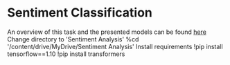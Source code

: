 # Sentiment Classification
An overview of this task and the presented models can be found [here](https://drive.google.com/file/d/1bvA7Ryw3u7pPzBs-DJ-Bz-wIflXK9vN_/view?usp=sharing)
Change directory to 'Sentiment Analysis'
%cd '/content/drive/MyDrive/Sentiment Analysis'
Install requirements
!pip install tensorflow==1.10
!pip install transformers
